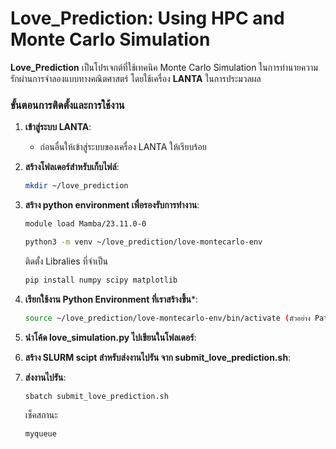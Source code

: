 # Love_Prediction: Using HPC and Monte Carlo Simulation

**Love_Prediction** เป็นโปรเจกต์ที่ใช้เทคนิค Monte Carlo Simulation ในการทำนายความรักผ่านการจำลองแบบทางคณิตศาสตร์ โดยใช้เครื่อง **LANTA** ในการประมวลผล

### ขั้นตอนการติดตั้งและการใช้งาน

1. **เข้าสู่ระบบ LANTA**:
   - ก่อนอื่นให้เข้าสู่ระบบของเครื่อง LANTA ให้เรียบร้อย

2. **สร้างโฟลเดอร์สำหรับเก็บไฟล์**:
   ```bash
   mkdir ~/love_prediction
3. **สร้าง python environment เพื่อรองรับการทำงาน**:
   ```bash
   module load Mamba/23.11.0-0
   ```
    ```bash
   python3 -m venv ~/love_prediction/love-montecarlo-env
   ```
    ติดตั้ง Libralies ที่จำเป็น
   ```bash
   pip install numpy scipy matplotlib
   ```
5. **เรียกใช้งาน Python Environment ที่เราสร้างขึ้น***:
   ```bash
   source ~/love_prediction/love-montecarlo-env/bin/activate (ตัวอย่าง Path เรียก)
   ```
7. **นำโค้ด love_simulation.py ไปเขียนในโฟลเดอร์**:
8. **สร้าง SLURM scipt สำหรับส่งงานไปรัน จาก submit_love_prediction.sh**:
9. **ส่งงานไปรัน**:
    ```bash
    sbatch submit_love_prediction.sh
    ```
    เช็คสถานะ
   ```bash
   myqueue
   ```
   
